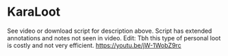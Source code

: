 # KaraLoot
See video or download script for description above. Script has extended annotations and notes not seen in video. Edit: Tbh this type of personal loot is costly and not very efficient.
https://youtu.be/jW-1WobZ9rc



